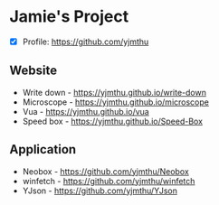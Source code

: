 ﻿# Jamie's Project

- [x] Profile: <https://github.com/yjmthu>

## Website

- Write down - <https://yjmthu.github.io/write-down>
- Microscope - <https://yjmthu.github.io/microscope>
- Vua - <https://yjmthu.github.io/vua>
- Speed box - <https://yjmthu.github.io/Speed-Box>

## Application

- Neobox - <https://github.com/yjmthu/Neobox>
- winfetch - <https://github.com/yjmthu/winfetch>
- YJson - <https://github.com/yjmthu/YJson>
